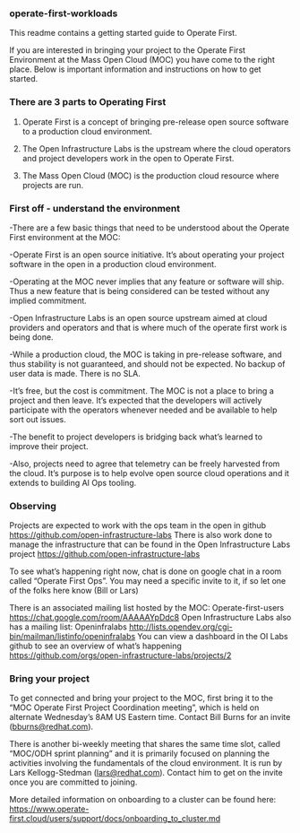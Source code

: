 ### operate-first-workloads

This readme contains a getting started guide to Operate First.

If you are interested in bringing your project to the Operate First Environment at the Mass Open Cloud (MOC) you have come to the right place. Below is important information and instructions on how to get started.

### There are 3 parts to Operating First

1. Operate First is a concept of bringing pre-release open source software to a production cloud environment.

2. The Open Infrastructure Labs is the upstream where the cloud operators and project developers work in the open to Operate First.

3. The Mass Open Cloud (MOC) is the production cloud resource where projects are run.

### First off - understand the environment

-There are a few basic things that need to be understood about the Operate First environment at the MOC:

-Operate First is an open source initiative. It’s about operating your project software in the open in a production cloud environment.

-Operating at the MOC never implies that any feature or software will ship. Thus a new feature that is being considered can be tested without any implied commitment.

-Open Infrastructure Labs is an open source upstream aimed at cloud providers and operators and that is where much of the operate first work is being done. 

-While a production cloud, the MOC is taking in pre-release software, and thus stability is not guaranteed, and should not be expected. No backup of user data is made. There is no SLA.

-It’s free, but the cost is commitment. The MOC is not a place to bring a project and then leave. It’s expected that the developers will actively participate with the operators whenever needed and be available to help sort out issues.

-The benefit to project developers is bridging back what’s learned to improve their project. 

-Also, projects need to agree that telemetry can be freely harvested from the cloud. It’s purpose is to help evolve open source cloud operations and it extends to building AI Ops tooling.

### Observing

Projects are expected to work with the ops team in the open in github https://github.com/open-infrastructure-labs
There is also work done to manage the infrastructure that can be found in the Open Infrastructure Labs project https://github.com/open-infrastructure-labs

To see what’s happening right now, chat is done on google chat in a room called “Operate First Ops”. 
You may need a specific invite to it, if so let one of the folks here know (Bill or Lars)  

There is an associated mailing list hosted by the MOC: Operate-first-users https://chat.google.com/room/AAAAAYpDdc8
Open Infrastructure Labs also has a mailing list: Openinfralabs http://lists.opendev.org/cgi-bin/mailman/listinfo/openinfralabs
You can view a dashboard in the OI Labs github to see an overview of what’s happening https://github.com/orgs/open-infrastructure-labs/projects/2


### Bring your project

To get connected and bring your project to the MOC, first bring it to the “MOC Operate First Project Coordination meeting”, which is held on alternate Wednesday’s 8AM US Eastern time. Contact Bill Burns for an invite (bburns@redhat.com).

There is another bi-weekly meeting that shares the same time slot, called “MOC/ODH sprint planning” and it is primarily focused on planning the activities involving the fundamentals of the cloud environment. It is run by Lars Kellogg-Stedman (lars@redhat.com). Contact him to get on the invite once you are committed to joining.

More detailed information on onboarding to a cluster can be found here: https://www.operate-first.cloud/users/support/docs/onboarding_to_cluster.md

